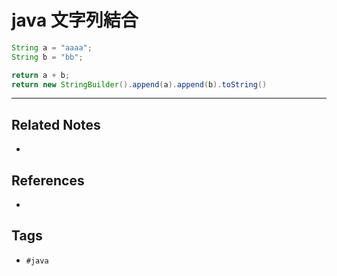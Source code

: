 # java 文字列結合

```java
String a = "aaaa";
String b = "bb";

return a + b;
return new StringBuilder().append(a).append(b).toString()
```

---
## Related Notes
- 

## References
- 

## Tags
- `#java` 